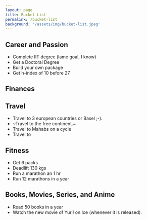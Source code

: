 ```yaml
---
layout: page
title: Bucket List
permalink: /bucket-list
background: '/assets/img/bucket-list.jpeg'
---
```


## Career and Passion
- Complete IIT degree (lame goal, I know)
- Get a Doctoral Degree
- Build your own package
- Get h-index of 10 before 27

## Finances

## Travel
- Travel to 3 european countries or Basel ;-).
- ~Travel to the free continent.~
- Travel to Mahabs on a cycle
- Travel to 

## Fitness
- Get 6 packs
- Deadlift 130 kgs
- Run a marathon an 1 hr
- Run 12 marathons in a year

## Books, Movies, Series, and Anime
- Read 50 books in a year
- Watch the new movie of Yuri! on Ice (whenever it is released). 

